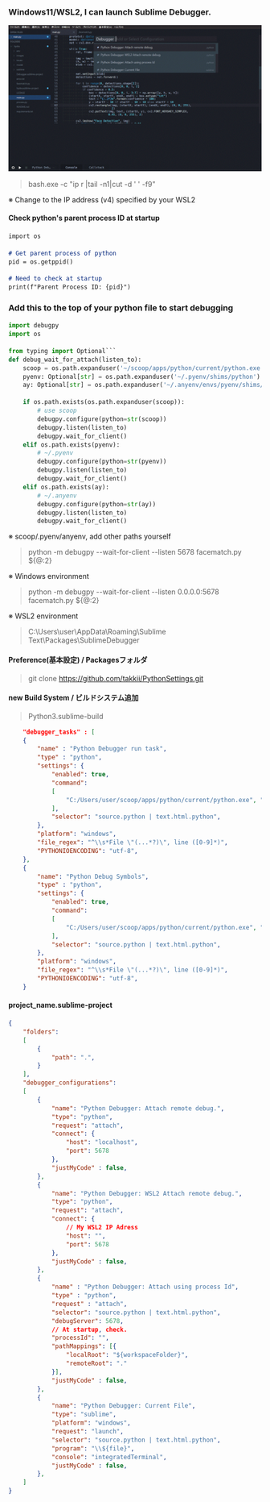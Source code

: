 ### Windows11/WSL2, I can launch Sublime Debugger.

![SublimeDebugger_settings](https://github.com/takkii/PythonSettings/blob/main/image/settings.gif)

> bash.exe -c "ip r |tail -n1|cut -d ' ' -f9"

※ Change to the IP address (v4) specified by your WSL2

#### Check python's parent process ID at startup

```markdown
import os

# Get parent process of python
pid = os.getppid()

# Need to check at startup
print(f"Parent Process ID: {pid}")
```
### Add this to the top of your python file to start debugging
```python
import debugpy
import os

from typing import Optional```
def debug_wait_for_attach(listen_to):
    scoop = os.path.expanduser('~/scoop/apps/python/current/python.exe')
    pyenv: Optional[str] = os.path.expanduser('~/.pyenv/shims/python')
    ay: Optional[str] = os.path.expanduser('~/.anyenv/envs/pyenv/shims/python')
    
    if os.path.exists(os.path.expanduser(scoop)):
        # use scoop
        debugpy.configure(python=str(scoop))
        debugpy.listen(listen_to)
        debugpy.wait_for_client()
    elif os.path.exists(pyenv):
        # ~/.pyenv
        debugpy.configure(python=str(pyenv))
        debugpy.listen(listen_to)
        debugpy.wait_for_client()
    elif os.path.exists(ay):
        # ~/.anyenv
        debugpy.configure(python=str(ay))
        debugpy.listen(listen_to)
        debugpy.wait_for_client()
```
※ scoop/.pyenv/anyenv, add other paths yourself

> python -m debugpy --wait-for-client --listen 5678 facematch.py ${@:2}

※ Windows environment

> python -m debugpy --wait-for-client --listen 0.0.0.0:5678 facematch.py ${@:2}

※ WSL2 environment

>  C:\Users\user\AppData\Roaming\Sublime Text\Packages\SublimeDebugger

#### Preference(基本設定) / Packagesフォルダ

>  git clone https://github.com/takkii/PythonSettings.git

#### new Build System / ビルドシステム追加

> Python3.sublime-build

```json
    "debugger_tasks" : [
    {
        "name" : "Python Debugger run task",
        "type" : "python",
        "settings": {
            "enabled": true,
            "command":
            [
                "C:/Users/user/scoop/apps/python/current/python.exe", "$file"
            ],
            "selector": "source.python | text.html.python",
        },
    	"platform": "windows",
    	"file_regex": "^\\s*File \"(...*?)\", line ([0-9]*)",
    	"PYTHONIOENCODING": "utf-8",
    },
    {
        "name": "Python Debug Symbols",
        "type" : "python",
        "settings": {
            "enabled": true,
            "command":
            [
                "C:/Users/user/scoop/apps/python/current/python.exe", "-D", "$file"
            ],
            "selector": "source.python | text.html.python",
        },
        "platform": "windows",
        "file_regex": "^\\s*File \"(...*?)\", line ([0-9]*)",
        "PYTHONIOENCODING": "utf-8",
    }
```

#### project_name.sublime-project

```json
{
	"folders":
	[
		{
			"path": ".",
		}
	],
	"debugger_configurations":
	[
        {
            "name": "Python Debugger: Attach remote debug.",
            "type": "python",
            "request": "attach",
            "connect": {
                "host": "localhost",
                "port": 5678
            },
            "justMyCode" : false,
        },
        {
            "name": "Python Debugger: WSL2 Attach remote debug.",
            "type": "python",
            "request": "attach",
            "connect": {
                // My WSL2 IP Adress
                "host": "",
                "port": 5678
            },
            "justMyCode" : false,
        },
        {
            "name" : "Python Debugger: Attach using process Id",
            "type" : "python",
            "request" : "attach",
            "selector": "source.python | text.html.python",
            "debugServer": 5678,
            // At startup, check.
            "processId": "",
            "pathMappings": [{
                "localRoot": "${workspaceFolder}",
                "remoteRoot": "."
            }],
            "justMyCode" : false,
        },
        {
            "name": "Python Debugger: Current File",
            "type": "sublime",
            "platform": "windows",
            "request": "launch",
            "selector": "source.python | text.html.python",
            "program": "\\${file}",
            "console": "integratedTerminal",
            "justMyCode" : false,
        },
	]
}
```
